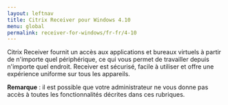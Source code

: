```yaml
---
layout: leftnav
title: Citrix Receiver pour Windows 4.10
menu: global
permalink: receiver-for-windows/fr-fr/4-10
---
```


Citrix Receiver fournit un accès aux applications et bureaux virtuels à partir de n'importe quel périphérique, ce qui vous permet de travailler depuis n'importe quel endroit. Receiver est sécurisé, facile à utiliser et offre une expérience uniforme sur tous les appareils.

**Remarque** : il est possible que votre administrateur ne vous donne pas accès à toutes les fonctionnalités décrites dans ces rubriques.

